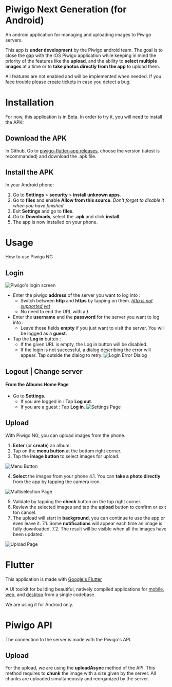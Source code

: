 # Piwigo Next Generation (for Android)

An android application for managing and uploading images to Piwigo servers.

This app is **under development** by the Piwigo android team. The goal is to close the gap with the IOS Piwigo application while keeping in mind the priority of the features like the **upload**, and the ability to **select multiple images** at a time or to **take photos directly from the app** to upload them.

All features are not enabled and will be implemented when needed.
If you face trouble please [create tickets](https://github.com/Piwigo/piwigo-flutter-app/issues/new/choose) in case you detect a bug.


# Installation

For now, this application is in Beta. In order to try it, you will need to install the APK:

## Download the APK

In Github, Go to [piwigo-flutter-app releases](https://github.com/Piwigo/piwigo-flutter-app/releases), choose the version (latest is recommanded) and download the .apk file.

## Install the APK

In your Android phone:
 1. Go to **Settings** > **security** > **install unknown apps**.
 2. Go to **files** and enable **Allow from this source**.
 *Don't forget to disable it when you have finished*
 3. Exit **Settings** and go to **files**.
 4. Go to **Downloads**, select the **.apk** and click **install**.
 6. The app is now installed on your phone.

# Usage

How to use Piwigo NG

## Login
![Piwigo's login screen](https://i.imgur.com/KIX3K2o.png)

 - Enter the piwigo **address** of the server you want to log into :
	 - Switch between **http** and **https** by tapping on them.
*[http is not supported yet](https://flutter.dev/docs/release/breaking-changes/network-policy-ios-android)*
	 - No need to end the URL with a **/**.
 - Enter the **username** and the **password** for the server you want to log into :
	 - Leave those fields **empty** if you just want to visit the server. You will be logged as a **guest**.
 - Tap the **Log in** button :
	 - If the given URL is empty, the Log in button will be disabled.
	 - If the login is not successful, a dialog describing the error will appear. Tap outside the dialog to retry.
![Login Error Dialog](https://i.imgur.com/M1NgMtz.png)

## Logout | Change server

#### From the Albums Home Page
- Go to **Settings**.
	- If you are logged in : Tap **Log out**.
	- If you are a guest : Tap **Log in**.
![Settings Page](https://i.imgur.com/iPOjYRs.png)
## Upload
With Piwigo NG, you can upload images from the phone.
1. **Enter** (or **create**) an album.
2. Tap on the **menu button** at the bottom right corner.
3. Tap the **image button** to select images for upload.

![Menu Button](https://i.imgur.com/TzxBA5c.png)

4. **Select** the images from your phone
	4.1. You can **take a photo directly** from the app by tapping the camera icon.

![Multiselection Page](https://i.imgur.com/Etvq7TE.png)

5. Validate by tapping the **check** button on the top right corner.
6. Review the selected images and tap the **upload** button to confirm or exit ton cancel.
7. The upload will start in **background**, you can continue to use the app or even leave it.
	7.1. Some **notifications** will appear each time an image is fully downloaded.
	7.2. The result will be visible when all the images have been updated.

![Upload Page](https://i.imgur.com/Etvq7TE.png)

# Flutter

This application is made with [Google's Flutter](https://flutter.dev/?gclid=Cj0KCQjwvYSEBhDjARIsAJMn0lj-G1Ly0oznQeMGvyTYBY2TZfxFpkb9WYp4dsyMSwKIUsmTwE-SltIaAsjFEALw_wcB&gclsrc=aw.ds)

A UI toolkit for building beautiful, natively compiled applications for [mobile](https://flutter.dev/docs), [web](https://flutter.dev/web), and [desktop](https://flutter.dev/desktop) from a single codebase.

We are using it for Android only.

# Piwigo API

The connection to the server is made with the Piwigo's API.

## Upload

For the upload, we are using the **uploadAsync** method of the API. This method requires to **chunk** the image with a size given by the server. All chunks are uploaded simultaneously and reorganized by the server.
